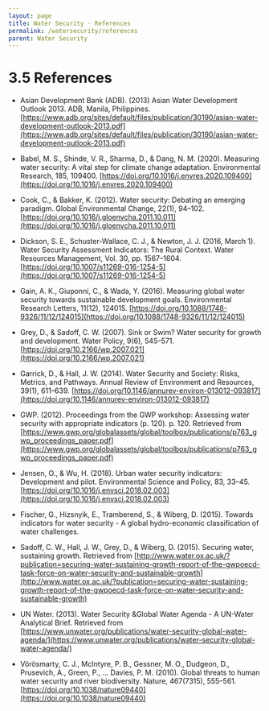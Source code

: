 ```yaml
---
layout: page
title: Water Security - References
permalink: /watersecurity/references
parent: Water Security
---
```

# 3.5 References

- Asian Development Bank (ADB). (2013) Asian Water Development Outlook 2013. ADB, Manila, Philippines. [https://www.adb.org/sites/default/files/publication/30190/asian-water-development-outlook-2013.pdf](https://www.adb.org/sites/default/files/publication/30190/asian-water-development-outlook-2013.pdf)

- Babel, M. S., Shinde, V. R., Sharma, D., & Dang, N. M. (2020). Measuring water security: A vital step for climate change adaptation. Environmental Research, 185, 109400. [https://doi.org/10.1016/j.envres.2020.109400](https://doi.org/10.1016/j.envres.2020.109400)

- Cook, C., & Bakker, K. (2012). Water security: Debating an emerging paradigm. Global Environmental Change, 22(1), 94–102. [https://doi.org/10.1016/j.gloenvcha.2011.10.011](https://doi.org/10.1016/j.gloenvcha.2011.10.011)

- Dickson, S. E., Schuster-Wallace, C. J., & Newton, J. J. (2016, March 1). Water Security Assessment Indicators: The Rural Context. Water Resources Management, Vol. 30, pp. 1567–1604. [https://doi.org/10.1007/s11269-016-1254-5](https://doi.org/10.1007/s11269-016-1254-5)

- Gain, A. K., Giuponni, C., & Wada, Y. (2016). Measuring global water security towards sustainable development goals. Environmental Research Letters, 11(12), 124015. [https://doi.org/10.1088/1748-9326/11/12/124015](https://doi.org/10.1088/1748-9326/11/12/124015)

- Grey, D., & Sadoff, C. W. (2007). Sink or Swim? Water security for growth and development. Water Policy, 9(6), 545–571. [https://doi.org/10.2166/wp.2007.021](https://doi.org/10.2166/wp.2007.021)

- Garrick, D., & Hall, J. W. (2014). Water Security and Society: Risks, Metrics, and Pathways. Annual Review of Environment and Resources, 39(1), 611–639. [https://doi.org/10.1146/annurev-environ-013012-093817](https://doi.org/10.1146/annurev-environ-013012-093817)

- GWP. (2012). Proceedings from the GWP workshop: Assessing water security with appropriate indicators (p. 120). p. 120. Retrieved from [https://www.gwp.org/globalassets/global/toolbox/publications/p763_gwp_proceedings_paper.pdf](https://www.gwp.org/globalassets/global/toolbox/publications/p763_gwp_proceedings_paper.pdf)

- Jensen, O., & Wu, H. (2018). Urban water security indicators: Development and pilot. Environmental Science and Policy, 83, 33–45. [https://doi.org/10.1016/j.envsci.2018.02.003](https://doi.org/10.1016/j.envsci.2018.02.003)

- Fischer, G., Hizsnyik, E., Tramberend, S., & Wiberg, D. (2015). Towards indicators for water security - A global hydro-economic classification of water challenges.

- Sadoff, C. W., Hall, J. W., Grey, D., & Wiberg, D. (2015). Securing water, sustaining growth. Retrieved from [http://www.water.ox.ac.uk/?publication=securing-water-sustaining-growth-report-of-the-gwpoecd-task-force-on-water-security-and-sustainable-growth](http://www.water.ox.ac.uk/?publication=securing-water-sustaining-growth-report-of-the-gwpoecd-task-force-on-water-security-and-sustainable-growth)

- UN Water. (2013). Water Security &Global Water Agenda - A UN-Water Analytical Brief. Retrieved from [https://www.unwater.org/publications/water-security-global-water-agenda/](https://www.unwater.org/publications/water-security-global-water-agenda/)

- Vörösmarty, C. J., McIntyre, P. B., Gessner, M. O., Dudgeon, D., Prusevich, A., Green, P., … Davies, P. M. (2010). Global threats to human water security and river biodiversity. Nature, 467(7315), 555–561. [https://doi.org/10.1038/nature09440](https://doi.org/10.1038/nature09440)